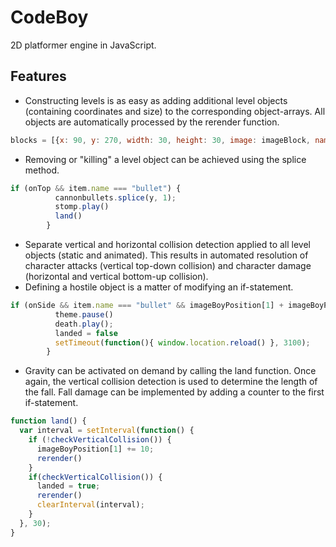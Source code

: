 # CodeBoy
2D platformer engine in JavaScript.

## Features
- Constructing levels is as easy as adding additional level objects (containing coordinates and size) to the corresponding object-arrays. All objects are automatically processed by the rerender function.
```javascript
blocks = [{x: 90, y: 270, width: 30, height: 30, image: imageBlock, name: "block"}, {x: 180, y: 270, width: 30, height: 30, image: imageBlock, name: "block"}]
```
- Removing or "killing" a level object can be achieved using the splice method.
```javascript
if (onTop && item.name === "bullet") {
          cannonbullets.splice(y, 1);
          stomp.play()
          land()
        }
```
- Separate vertical and horizontal collision detection applied to all level objects (static and animated). This results in  automated resolution of character attacks (vertical top-down collision) and character damage (horizontal and vertical bottom-up collision).
- Defining a hostile object is a matter of modifying an if-statement.
```javascript
if (onSide && item.name === "bullet" && imageBoyPosition[1] + imageBoyPosition[3] > item.y) {
          theme.pause()
          death.play();
          landed = false
          setTimeout(function(){ window.location.reload() }, 3100);
        }
```
- Gravity can be activated on demand by calling the land function. Once again, the vertical collision detection is used to determine the length of the fall. Fall damage can be implemented by adding a counter to the first if-statement.
```javascript
function land() {
  var interval = setInterval(function() {
    if (!checkVerticalCollision()) {
      imageBoyPosition[1] += 10;
      rerender()
    }
    if(checkVerticalCollision()) {
      landed = true;
      rerender()
      clearInterval(interval);
    }
  }, 30);
}
```
